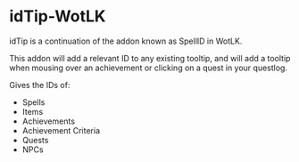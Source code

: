 # idTip-WotLK
idTip is a continuation of the addon known as SpellID in WotLK.

This addon will add a relevant ID to any existing tooltip, and will add a tooltip when mousing over an achievement or clicking on a quest in your questlog.

Gives the IDs of:
- Spells
- Items
- Achievements
- Achievement Criteria
- Quests
- NPCs
